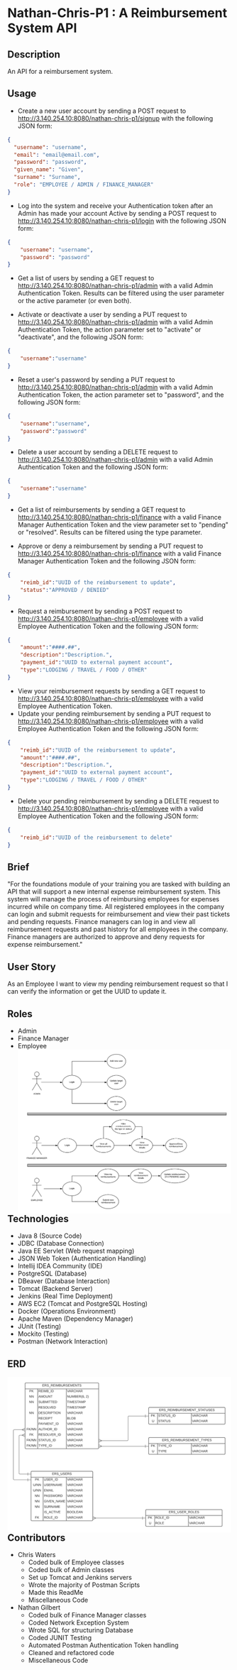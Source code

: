# Nathan-Chris-P1 : A Reimbursement System API

## Description
An API for a reimbursement system.

## Usage
* Create a new user account by sending a POST request to http://3.140.254.10:8080/nathan-chris-p1/signup with the following JSON form: 
```json
{
  "username": "username",
  "email": "email@email.com",
  "password": "password",
  "given_name": "Given",
  "surname": "Surname",
  "role": "EMPLOYEE / ADMIN / FINANCE_MANAGER"
}
```

* Log into the system and receive your Authentication token after an Admin has made your account Active by sending a POST request to http://3.140.254.10:8080/nathan-chris-p1/login with the following JSON form:
```json
{
    "username": "username",
    "password": "password"
}
```

* Get a list of users by sending a GET request to http://3.140.254.10:8080/nathan-chris-p1/admin with a valid Admin Authentication Token. Results can be filtered using the user parameter or the active parameter (or even both).<br/>

* Activate or deactivate a user by sending a PUT request to http://3.140.254.10:8080/nathan-chris-p1/admin with a valid Admin Authentication Token, the action parameter set to "activate" or "deactivate", and the following JSON form:
```json
{
    "username":"username"
}
```

* Reset a user's password by sending a PUT request to http://3.140.254.10:8080/nathan-chris-p1/admin with a valid Admin Authentication Token, the action parameter set to "password", and the following JSON form:
```json
{
    "username":"username",
    "password":"password"
}
```

* Delete a user account by sending a DELETE request to http://3.140.254.10:8080/nathan-chris-p1/admin with a valid Admin Authentication Token and the following JSON form:
```json
{
    "username":"username"
}
```

* Get a list of reimbursements by sending a GET request to http://3.140.254.10:8080/nathan-chris-p1/finance with a valid Finance Manager Authentication Token and the view parameter set to "pending" or "resolved". Results can be filtered using the type parameter.<br/>

* Approve or deny a reimbursement by sending a PUT request to http://3.140.254.10:8080/nathan-chris-p1/finance with a valid Finance Manager Authentication Token and the following JSON form:
```json
{
    "reimb_id":"UUID of the reimbursement to update",
    "status":"APPROVED / DENIED"
}
```

* Request a reimbursement by sending a POST request to http://3.140.254.10:8080/nathan-chris-p1/employee with a valid Employee Authentication Token and the following JSON form:
```json
{
    "amount":"####.##",
    "description":"Description.",
    "payment_id":"UUID to external payment account",
    "type":"LODGING / TRAVEL / FOOD / OTHER"
}
```

* View your reimbursement requests by sending a GET request to http://3.140.254.10:8080/nathan-chris-p1/employee with a valid Employee Authentication Token.
* Update your pending reimbursement by sending a PUT request to http://3.140.254.10:8080/nathan-chris-p1/employee with a valid Employee Authentication Token and the following JSON form:
```json
{
    "reimb_id":"UUID of the reimbursement to update",
    "amount":"####.##",
    "description":"Description.",
    "payment_id":"UUID to external payment account",
    "type":"LODGING / TRAVEL / FOOD / OTHER"
}
```

* Delete your pending reimbursement by sending a DELETE request to http://3.140.254.10:8080/nathan-chris-p1/employee with a valid Employee Authentication Token and the following JSON form:
```json
{
    "reimb_id":"UUID of the reimbursement to delete"
}
```

## Brief
"For the foundations module of your training you are tasked with building an API that will support a new internal expense reimbursement system. This system will manage the process of reimbursing employees for expenses incurred while on company time. All registered employees in the company can login and submit requests for reimbursement and view their past tickets and pending requests. Finance managers can log in and view all reimbursement requests and past history for all employees in the company. Finance managers are authorized to approve and deny requests for expense reimbursement."

## User Story
As an Employee I want to view my pending reimbursement request so that I can verify the information or get the UUID to update it.

## Roles
* Admin
* Finance Manager
* Employee
  <img src="src/main/resources/Images/ERS Use Case Diagram.png" alt="ERD" style="float: left; margin-right: 10px;" />
  <br><br>

## Technologies
* Java 8 (Source Code)
* JDBC (Database Connection)
* Java EE Servlet (Web request mapping)
* JSON Web Token (Authentication Handling)
* Intellij IDEA Community (IDE)
* PostgreSQL (Database)
* DBeaver (Database Interaction)
* Tomcat (Backend Server)
* Jenkins (Real Time Deployment)
* AWS EC2 (Tomcat and PostgreSQL Hosting)
* Docker (Operations Environment)
* Apache Maven (Dependency Manager)
* JUnit (Testing)
* Mockito (Testing)
* Postman (Network Interaction)

## ERD
<img src="src/main/resources/Images/ERS Relational Model.png" alt="ERD" style="float: left; margin-right: 10px;" />
<br><br>

## Contributors
* Chris Waters
  * Coded bulk of Employee classes
  * Coded bulk of Admin classes
  * Set up Tomcat and Jenkins servers
  * Wrote the majority of Postman Scripts
  * Made this ReadMe
  * Miscellaneous Code
* Nathan Gilbert
  * Coded bulk of Finance Manager classes
  * Coded Network Exception System
  * Wrote SQL for structuring Database
  * Coded JUNIT Testing
  * Automated Postman Authentication Token handling
  * Cleaned and refactored code
  * Miscellaneous Code